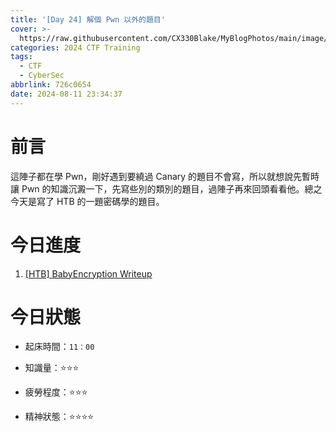 ```yaml
---
title: '[Day 24] 解個 Pwn 以外的題目'
cover: >-
  https://raw.githubusercontent.com/CX330Blake/MyBlogPhotos/main/image/hackerTraining.jpg
categories: 2024 CTF Training
tags:
  - CTF
  - CyberSec
abbrlink: 726c0654
date: 2024-08-11 23:34:37
---
```


# 前言

這陣子都在學 Pwn，剛好遇到要繞過 Canary 的題目不會寫，所以就想說先暫時讓 Pwn 的知識沉澱一下，先寫些別的類別的題目，過陣子再來回頭看看他。總之今天是寫了 HTB 的一題密碼學的題目。

# 今日進度

1. [[HTB] BabyEncryption Writeup](https://cx330.tw/posts/3df19469/)

# 今日狀態

-   起床時間：`11：00`

-   知識量：⭐⭐⭐

-   疲勞程度：⭐⭐⭐

-   精神狀態：⭐⭐⭐⭐
